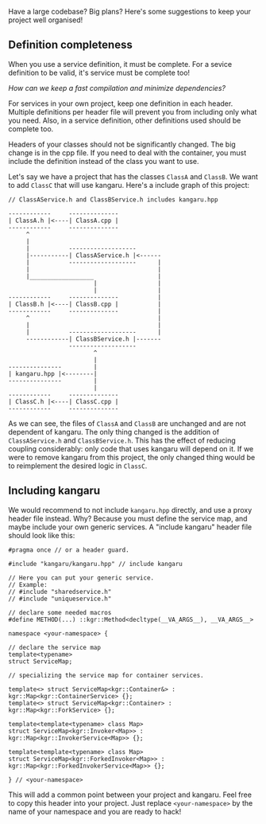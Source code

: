 Have a large codebase? Big plans? Here's some suggestions to keep your project well organised!

## Definition completeness

When you use a service definition, it must be complete. For a sevice definition to be valid, it's service must be complete too!

*How can we keep a fast compilation and minimize dependencies?*

For services in your own project, keep one definition in each header. Multiple definitions per header file will prevent you from including only what you need.
Also, in a service definition, other definitions used should be complete too.

Headers of your classes should not be significantly changed. The big change is in the cpp file. If you need to deal with the container, you must include the definition instead of the class you want to use.

Let's say we have a project that has the classes `ClassA` and `ClassB`. We want to add `ClassC` that will use kangaru.
Here's a include graph of this project:

    // ClassAService.h and ClassBService.h includes kangaru.hpp
    
    ------------     --------------
    | ClassA.h |<----| ClassA.cpp |
    ------------     --------------
         ^
         |
         |           -------------------
         |-----------| ClassAService.h |<------
         |           -------------------      |
         |                                    |
         |__________________                  |
                            |                 |
                            |                 |
    ------------     --------------           |
    | ClassB.h |<----| ClassB.cpp |           |
    ------------     --------------           |
         ^                                    |
         |                                    |
         |           -------------------      |
         ------------| ClassBService.h |-------
                     -------------------
                            ^
                            |
    ---------------         |
    | kangaru.hpp |<--------|
    ---------------         |
                            |
    ------------     --------------
    | ClassC.h |<----| ClassC.cpp |
    ------------     --------------
    
As we can see, the files of `ClassA` and `ClassB` are unchanged and are not dependent of kangaru. The only thing changed is the addition of `ClassAService.h` and `ClassBService.h`.
This has the effect of reducing coupling considerably: only code that uses kangaru will depend on it. If we were to remove kangaru from this project, the only changed thing would be to reimplement the desired logic in `ClassC`.

## Including kangaru

We would recommend to not include `kangaru.hpp` directly, and use a proxy header file instead. Why? Because you must define the service map, and maybe include your own generic services.
A "include kangaru" header file should look like this:

    #pragma once // or a header guard.

    #include "kangaru/kangaru.hpp" // include kangaru

    // Here you can put your generic service.
    // Example:
    // #include "sharedservice.h"
    // #include "uniqueservice.h"

    // declare some needed macros
    #define METHOD(...) ::kgr::Method<decltype(__VA_ARGS__), __VA_ARGS__>
    
    namespace <your-namespace> {

    // declare the service map
    template<typename>
    struct ServiceMap;

    // specializing the service map for container services.
    
    template<> struct ServiceMap<kgr::Container&> : kgr::Map<kgr::ContainerService> {};
    template<> struct ServiceMap<kgr::Container> : kgr::Map<kgr::ForkService> {};
    
    template<template<typename> class Map>
    struct ServiceMap<kgr::Invoker<Map>> : kgr::Map<kgr::InvokerService<Map>> {};
    
    template<template<typename> class Map>
    struct ServiceMap<kgr::ForkedInvoker<Map>> : kgr::Map<kgr::ForkedInvokerService<Map>> {};
    
    } // <your-namespace>
    

This will add a common point between your project and kangaru.
Feel free to copy this header into your project. Just replace `<your-namespace>` by the name of your namespace and you are ready to hack!
